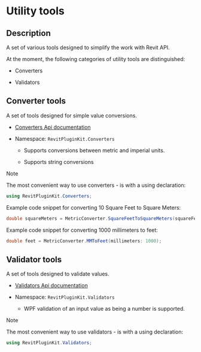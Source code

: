 
# Utility tools

## Description

A set of various tools designed to simplify the work with Revit API.

At the moment, the following categories of utility tools are distinguished:

* Converters

* Validators

## Converter tools

A set of tools designed for simple value conversions.

* [Converters Api documentation](https://izchomatik.github.io/RevitPluginKit/api/RevitPluginKit.Converters.html)

* Namespace: `RevitPluginKit.Converters`

	* Supports conversions between metric and imperial units.

	* Supports string conversions

> [!NOTE]
>
> The most convenient way to use converters - is with a using declaration:
>
> ```csharp
> using RevitPluginKit.Converters;
> ```

Example code snippet for converting 10 Square Feet to Square Meters:

```csharp
double squareMeters = MetricConverter.SquareFeetToSquareMeters(squareFeet: 10);
```

Example code snippet for converting 1000 millimeters to feet:

```csharp
double feet = MetricConverter.MMToFeet(millimeters: 1000);
```

## Validator tools

A set of tools designed to validate values.

* [ Validators Api documentation](https://izchomatik.github.io/RevitPluginKit/api/RevitPluginKit.Validators.html)

* Namespace: `RevitPluginKit.Validators`

	* WPF validation of an input value as being a number is supported.

> [!NOTE]
>
> The most convenient way to use validators - is with a using declaration:
>
> ```csharp
> using RevitPluginKit.Validators;
> ```
